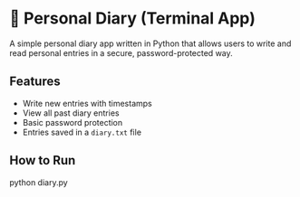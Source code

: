# 📓 Personal Diary (Terminal App)

A simple personal diary app written in Python that allows users to write and read personal entries in a secure, password-protected way.

## Features

- Write new entries with timestamps
- View all past diary entries
- Basic password protection
- Entries saved in a `diary.txt` file

## How to Run

python diary.py
